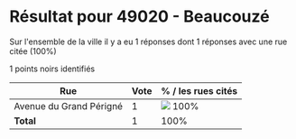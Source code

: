# Résultat pour 49020 - Beaucouzé

Sur l'ensemble de la ville il y a eu 1 réponses dont 1 réponses avec une rue citée (100%)

1 points noirs identifiés

| Rue | Vote | % / les rues cités|
|-----|------|-------------------|
| Avenue du Grand Périgné | 1 | <img src="../../img/bar_100.gif" />&nbsp;100%|
| **Total** | 1 | 100%|
